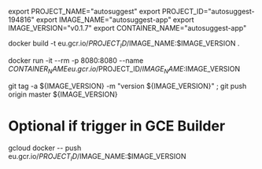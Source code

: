 export PROJECT_NAME="autosuggest"
export PROJECT_ID="autosuggest-194816"
export IMAGE_NAME="autosuggest-app"
export IMAGE_VERSION="v0.1.7"
export CONTAINER_NAME="autosuggest-app"

docker build -t eu.gcr.io/$PROJECT_ID/$IMAGE_NAME:$IMAGE_VERSION .

docker run -it --rm -p 8080:8080 --name $CONTAINER_NAME eu.gcr.io/$PROJECT_ID/$IMAGE_NAME:$IMAGE_VERSION

git tag -a ${IMAGE_VERSION} -m "version ${IMAGE_VERSION}" ; git push origin master ${IMAGE_VERSION}

# Optional if trigger in GCE Builder
gcloud docker -- push eu.gcr.io/$PROJECT_ID/$IMAGE_NAME:$IMAGE_VERSION

